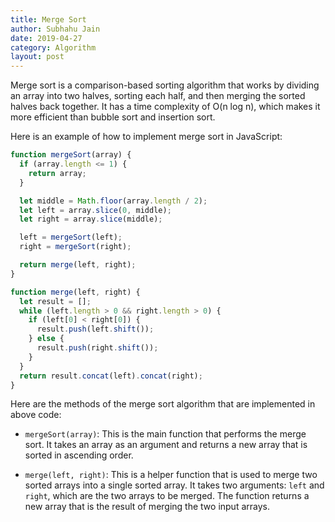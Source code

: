 ```yaml
---
title: Merge Sort
author: Subhahu Jain
date: 2019-04-27
category: Algorithm
layout: post
---
```



Merge sort is a comparison-based sorting algorithm that works by dividing an array into two halves, sorting each half, and then merging the sorted halves back together. It has a time complexity of O(n log n), which makes it more efficient than bubble sort and insertion sort.

Here is an example of how to implement merge sort in JavaScript:

```js
function mergeSort(array) {
  if (array.length <= 1) {
    return array;
  }

  let middle = Math.floor(array.length / 2);
  let left = array.slice(0, middle);
  let right = array.slice(middle);

  left = mergeSort(left);
  right = mergeSort(right);

  return merge(left, right);
}

function merge(left, right) {
  let result = [];
  while (left.length > 0 && right.length > 0) {
    if (left[0] < right[0]) {
      result.push(left.shift());
    } else {
      result.push(right.shift());
    }
  }
  return result.concat(left).concat(right);
}
```

Here are the methods of the merge sort algorithm that are implemented in above code:

 - `mergeSort(array)`: This is the main function that performs the merge sort. It takes an array as an argument and returns a new array that is sorted in ascending order.

 - `merge(left, right)`: This is a helper function that is used to merge two sorted arrays into a single sorted array. It takes two arguments: `left` and `right`, which are the two arrays to be merged. The function returns a new array that is the result of merging the two input arrays.